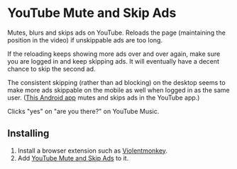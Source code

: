 # YouTube Mute and Skip Ads

Mutes, blurs and skips ads on YouTube. Reloads the page (maintaining the position in the video) if unskippable ads are too long.

If the reloading keeps showing more ads over and over again, make sure you are logged in and keep skipping ads. It will eventually have a decent chance to skip the second ad.

The consistent skipping (rather than ad blocking) on the desktop seems to make more ads skippable on the mobile as well when logged in as the same user. ([This Android app](https://github.com/alfeugds/adskipper#readme) mutes and skips ads in the YouTube app.)

Clicks "yes" on "are you there?" on YouTube Music.

## Installing

1. Install a browser extension such as [Violentmonkey](https://violentmonkey.github.io/get-it/).
2. Add [YouTube Mute and Skip Ads](https://greasyfork.org/en/scripts/461341-youtube-mute-and-skip-ads) to it.

